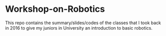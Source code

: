 # Workshop-on-Robotics
This repo contains the summary/slides/codes of the classes that I took back in 2016 to give my juniors in University an introduction to basic robotics.
